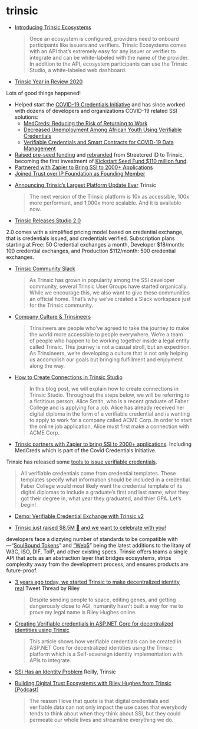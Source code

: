 # trinsic

* [Introducing Trinsic Ecosystems](https://trinsic.id/introducing-trinsic-ecosystems/)
  > Once an ecosystem is configured, providers need to onboard participants like issuers and verifiers. Trinsic Ecosystems comes with an API that’s extremely easy for any issuer or verifier to integrate and can be white-labeled with the name of the provider. In addition to the API, ecosystem participants can use the Trinsic Studio, a white-labeled web dashboard.
* [Trinsic Year in Review 2020](https://trinsic.id/trinsic-in-2020-a-year-in-review/)

Lots of good things happened!

- Helped start the [COVID-19 Credentials Initiative](https://www.covidcreds.com/) and has since worked with dozens of developers and organizations COVID-19 related SSI solutions:
    - [MedCreds: Reducing the Risk of Returning to Work](https://trinsic.id/medcreds/)
    - [Decreased Unemployment Among African Youth Using Verifiable Credentials](https://trinsic.id/decreasing-unemployment-verifiable-credentials/)
    - [Verifiable Credentials and Smart Contracts for COVID-19 Data Management](https://trinsic.id/verifiable-credentials-and-smart-contracts-for-covid19-data-management/)
- [Raised pre-seed funding](https://trinsic.id/streetcred-id-rebrands-to-trinsic-raises-pre-seed-funding/) and [rebranded](https://trinsic.id/introducing-trinsic/) from Streetcred ID to Trinsic, becoming the first investment of [Kickstart Seed Fund $110 million fund](https://www.globenewswire.com/news-release/2020/04/29/2024148/0/en/Kickstart-Seed-Fund-Announces-the-Close-of-110-Million-Fund-V.html).
- [Partnered with Zapier to Bring SSI to 2000+ Applications](https://trinsic.id/trinsic-and-zapier-partner/)
- [Joined Trust over IP Foundation as Founding Member](https://trinsic.id/streetcred-id-joins-trust-over-ip-foundation-as-founding-member/)
* [Announcing Trinsic’s Largest Platform Update Ever](https://trinsic.id/announcing-trinsics-largest-platform-update-ever/) Trinsic
  > The next version of the Trinsic platform is 10x as accessible, 100x more performant, and 1,000x more scalable. And it is available now.
* [Trinsic Releases Studio 2.0](https://trinsic.id/trinsic-releases-trinsic-studio-2-0/)

2.0 comes with a simplified pricing model based on credential exchange, that is credentials issued, and credentials verified. Subscription plans starting at Free: 50 Credential exchanges a month, Developer $18/month: 100 credential exchanges, and Production $112/month: 500 credential exchanges.
* [Trinsic Community Slack](https://join.slack.com/t/trinsiccommunity/shared_invite/zt-liwrvejk-dXC3uwYL6CCP~~RNIzc7sg)
  > As Trinsic has grown in popularity among the SSI developer community, several Trinsic User Groups have started organically. While we encourage this, we also want to give these communities an official home. That’s why we’ve created a Slack workspace just for the Trinsic community.
* [Company Culture & Trinsineers](https://trinsic.id/on-company-culture-trinsineers/)
  > Trinsineers are people who’ve agreed to take the journey to make the world more accessible to people everywhere. We’re a team of people who happen to be working together inside a legal entity called Trinsic. This journey is not a casual stroll, but an expedition. As Trinsineers, we’re developing a culture that is not only helping us accomplish our goals but bringing fulfillment and enjoyment along the way.

* [How to Create Connections in Trinsic Studio](https://trinsic.id/how-to-create-connections-in-trinsic-studio/)
  > In this blog post, we will explain how to create connections in Trinsic Studio. Throughout the steps below, we will be referring to a fictitious person, Alice Smith, who is a recent graduate of Faber College and is applying for a job. Alice has already received her digital diploma in the form of a verifiable credential and is wanting to apply to work for a company called ACME Corp. In order to start the online job application, Alice must first make a connection with ACME Corp.


* [Trinsic partners with Zapier to bring SSI to 2000+ applications](https://trinsic.id/trinsic-and-zapier-partner/). Including MedCreds which is part of the Covid Credentials Initiative.

Trinsic has released some [tools to issue verifiable credentials](https://trinsic.id/how-to-issue-credentials-in-trinsic-studio/).

> All verifiable credentials come from credential templates. These templates specify what information should be included in a credential. Faber College would most likely want the credential template of its digital diplomas to include a graduate’s first and last name, what they got their degree in, what year they graduated, and thier GPA. Let’s begin!

* [Demo: Verifiable Credential Exchange with Trinsic v2](https://www.youtube.com/watch?v%3DUanvvjW9i0c)




* [Trinsic just raised $8.5M 🎉 and we want to celebrate with you!](https://trinsic.id/trinsic-raises-8-5m-for-decentralized-identity-platform/)

developers face a dizzying number of standards to be compatible with—“[SoulBound Tokens](https://nftnow.com/guides/soulbound-tokens-sbts-meet-the-tokens-that-may-change-your-life/)” and [“Web5](https://twitter.com/jack/status/1535314738078486533)” being the latest additions to the litany of W3C, ISO, DIF, ToIP, and other existing specs. Trinsic offers teams a single API that acts as an abstraction layer that bridges ecosystems, strips complexity away from the development process, and ensures products are future-proof.
* [3 years ago today, we started Trinsic to make decentralized identity real](https://trinsic.id/trinsic-raises-8-5m-for-decentralized-identity-platform/) Tweet Thread by Riley
  > Despite sending people to space, editing genes, and getting dangerously close to AGI, humanity hasn’t built a way for me to prove my legal name is Riley Hughes online.
* [Creating Verifiable credentials in ASP.NET Core for decentralized identities using Trinsic](https://damienbod.com/2021/04/05/creating-verifiable-credentials-in-asp-net-core-for-decentralized-identities-using-trinsic/)
  > This article shows how verifiable credentials can be created in ASP.NET Core for decentralized identities using the Trinsic platform which is a Self-sovereign identity implementation with APIs to integrate.

* [SSI Has an Identity Problem](https://trinsic.id/ssi-has-an-identity-problem/) Reilly, Trinsic

* [Building Digital Trust Ecosystems with Riley Hughes from Trinsic [Podcast]](https://northernblock.io/building-digital-trust-ecosystems/)
  > The reason I love that quote is that digital credentials and verifiable data can not only impact the use cases that everybody tends to think about when they think about SSI, but they could permeate our whole lives and streamline everything we do.
